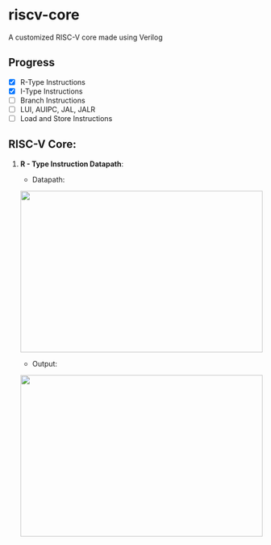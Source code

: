 # riscv-core
A customized RISC-V core made using Verilog

<!-- Progress -->
## Progress
- [x] R-Type Instructions
- [x] I-Type Instructions
- [ ] Branch Instructions
- [ ] LUI, AUIPC, JAL, JALR
- [ ] Load and Store Instructions

## RISC-V Core:

1. **R - Type Instruction Datapath**:
    - Datapath:

    <p align="center">
        <img width="480" height="320" src="assets/datapath.jpeg">
    </p>

    - Output:

    <p align="center">
        <img width="480" height="320" src="assets/output.jpeg">
    </p>

